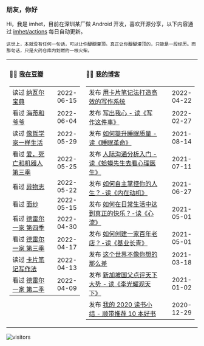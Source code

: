 ### 朋友，你好

Hi，我是 imhet，目前在深圳某厂做 Android 开发，喜欢开源分享，以下内容通过 <a href="https://github.com/imhet/imhet/actions" target="_blank">imhet/actions</a> 每日自动更新。

<!-- juzi starts -->
```
这世上，本就没有任何一句话，可以让你醍醐灌顶。真正让你醍醐灌顶的，只能是一段经历。而那句话，只是火药仓库内划燃的一根火柴。
```
<!-- juzi ends -->


<table width="900px">
<tr>
<td valign="top" width="40%">

#### 🤾‍♂️  <a href="https://www.douban.com/people/heyitao/" target="_blank">我在豆瓣</a>

<!-- douban starts -->
| | |
 |:------------- | -------------: |
| 读过 <a href='https://book.douban.com/subject/35876121/' target='_blank'>纳瓦尔宝典</a> | 2022-06-15 |
| 看过 <a href='http://movie.douban.com/subject/25958717/' target='_blank'>海蒂和爷爷</a> | 2022-06-04 |
| 读过 <a href='https://book.douban.com/subject/27167270/' target='_blank'>像哲学家一样生活</a> | 2022-05-29 |
| 看过 <a href='http://movie.douban.com/subject/35436582/' target='_blank'>爱，死亡和机器人 第三季</a> | 2022-05-25 |
| 看过 <a href='http://movie.douban.com/subject/26889177/' target='_blank'>异物志</a> | 2022-05-22 |
| 看过 <a href='http://movie.douban.com/subject/1441238/' target='_blank'>面纱</a> | 2022-05-15 |
| 看过 <a href='http://movie.douban.com/subject/30234228/' target='_blank'>德雷尔一家 第四季</a> | 2022-04-30 |
| 看过 <a href='http://movie.douban.com/subject/27070655/' target='_blank'>德雷尔一家 第三季</a> | 2022-04-17 |
| 读过 <a href='https://book.douban.com/subject/35503571/' target='_blank'>卡片笔记写作法</a> | 2022-04-13 |
| 看过 <a href='http://movie.douban.com/subject/26800981/' target='_blank'>德雷尔一家 第二季</a> | 2022-04-09 |
<!-- douban ends -->

</td>


<td valign="top" width="60%">

#### 🤹‍♀️ <a href="https://heyitao.com/" target="_blank">我的博客</a>

<!-- blog starts -->
| | |
 |:------------- | -------------: |
| 发布 <a href='http://heyitao.com/post/reading-kpbjxzf' target='_blank'>用卡片笔记法打造高效的写作系统</a> | 2022-04-22 |
| 发布 <a href='http://heyitao.com/post/reading-xiezuozhejianshi' target='_blank'>写出我心 - 读《写作这件事》</a> | 2022-02-27 |
| 发布 <a href='http://heyitao.com/post/reading-smgm' target='_blank'>如何提升睡眠质量 - 读《睡眠革命》</a> | 2021-08-14 |
| 发布 <a href='http://heyitao.com/post/reading-hmxsqkxlys' target='_blank'>人际沟通分析入门 - 读《蛤蟆先生去看心理医生》</a> | 2021-07-11 |
| 发布 <a href='http://heyitao.com/post/reading-neizaidongji' target='_blank'>如何自主掌控你的人生？-读《内在动机》</a> | 2021-06-27 |
| 发布 <a href='http://heyitao.com/post/reading-xinliu' target='_blank'>如何在日常生活中达到真正的快乐？-读《心流》</a> | 2021-05-01 |
| 发布 <a href='http://heyitao.com/post/reading-jiyechangqing' target='_blank'>如何创建一家百年老店？-读《基业长青》</a> | 2021-05-01 |
| 发布 <a href='http://heyitao.com/post/reading-shishi' target='_blank'>这个世界不像你想的那么差</a> | 2021-03-18 |
| 发布 <a href='http://heyitao.com/post/reading-lgygtx' target='_blank'>新加坡国父点评天下大势 - 读《李光耀观天下》</a> | 2021-01-02 |
| 发布 <a href='http://heyitao.com/post/reading-2020' target='_blank'>我的 2020 读书小结 - 顺带推荐 10 本好书</a> | 2020-12-29 |
<!-- blog ends -->

</td>
</tr>


</table>

![visitors](https://visitor-badge.glitch.me/badge?page_id=imhet.imhet)